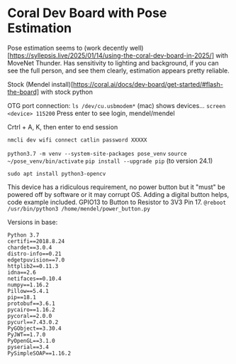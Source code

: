 # Coral Dev Board with Pose Estimation

Pose estimation seems to (work decently well)[https://syllepsis.live/2025/01/14/using-the-coral-dev-board-in-2025/] with MoveNet Thunder. 
Has sensitivity to lighting and background, if you can see the full person, and see them clearly, estimation appears pretty reliable. 

Stock (Mendel install)[https://coral.ai/docs/dev-board/get-started/#flash-the-board] with stock python

OTG port connection: 
`ls /dev/cu.usbmodem*`    (mac)
shows devices…
`screen <device> 115200`
Press enter to see login, mendel/mendel

Crtrl + A, K, then enter to end session


`nmcli dev wifi connect catlin password XXXXX`

`python3.7 -m venv --system-site-packages pose_venv`
`source ~/pose_venv/bin/activate`
`pip install --upgrade pip`  (to version 24.1)

`sudo apt install python3-opencv`

This device has a ridiculous requirement, no power button but it "must" be powered off by software or it may corrupt OS. 
Adding a digital button helps, code example included. GPIO13 to Button to Resistor to 3V3 Pin 17. 
`@reboot /usr/bin/python3 /home/mendel/power_button.py`


Versions in base:
```
Python 3.7
certifi==2018.8.24
chardet==3.0.4
distro-info==0.21
edgetpuvision==7.0
httplib2==0.11.3
idna==2.6
netifaces==0.10.4
numpy==1.16.2
Pillow==5.4.1
pip==18.1
protobuf==3.6.1
pycairo==1.16.2
pycoral==2.0.0
pycurl==7.43.0.2
PyGObject==3.30.4
PyJWT==1.7.0
PyOpenGL==3.1.0
pyserial==3.4
PySimpleSOAP==1.16.2
```
